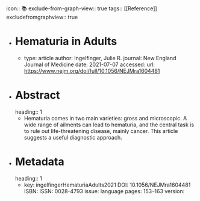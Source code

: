 icon:: 📚
exclude-from-graph-view:: true
tags:: [[Reference]]
excludefromgraphview:: true

- # Hematuria in Adults
	- type: article
	  author: Ingelfinger, Julie R.
	  journal: New England Journal of Medicine
	  date: 2021-07-07
	  accessed: 
	  url: https://www.nejm.org/doi/full/10.1056/NEJMra1604481
- # Abstract
  heading:: 1
	- Hematuria comes in two main varieties: gross and microscopic. A wide range of ailments can lead to hematuria, and the central task is to rule out life-threatening disease, mainly cancer. This article suggests a useful diagnostic approach.
- # Metadata
  heading:: 1
	- key: ingelfingerHematuriaAdults2021
	  DOI: 10.1056/NEJMra1604481
	  ISBN: 
	  ISSN: 0028-4793
	  issue: 
	  language 
	  pages: 153–163
	  version: